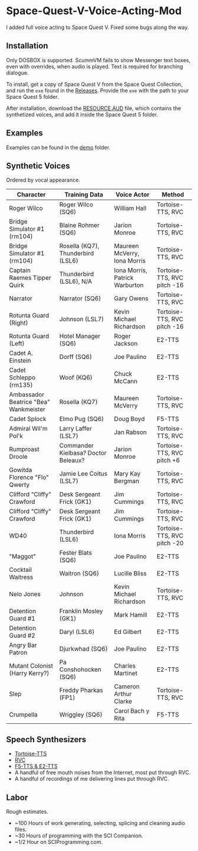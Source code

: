 # Space-Quest-V-Voice-Acting-Mod

I added full voice acting to Space Quest V. Fixed some bugs along the way.

## Installation

Only DOSBOX is supported. ScummVM fails to show Messenger text boxes, even with overrides, when audio is played. Text is required for branching dialogue.

To install, get a copy of Space Quest V from the Space Quest Collection, and run the `exe` found in the [Releases](https://github.com/cdb-boop/Space-Quest-V-Voice-Acting-Mod/releases). Provide the `exe` with the path to your Space Quest 5 folder.

After installation, download the [RESOURCE.AUD](https://huggingface.co/cdb13/Space-Quest-V-Voice-Acting-Mod/blob/main/RESOURCE.AUD) file, which contains the synthetized voices, and add it inside the Space Quest 5 folder.

## Examples

Examples can be found in the [demo](https://github.com/cdb-boop/Space-Quest-V-Voice-Acting-Mod/tree/main/demo) folder.

## Synthetic Voices

Ordered by vocal appearance.

| Character | Training Data | Voice Actor | Method |
| --- | --- | --- | --- |
| Roger Wilco | Roger Wilco (SQ6) | William Hall | Tortoise-TTS, RVC |
| Bridge Simulator #1 (rm104) | Blaine Rohmer (SQ6) | Jarion Monroe | Tortoise-TTS, RVC |
| Bridge Simulator #1 (rm104) | Rosella (KQ7), Thunderbird (LSL6) | Maureen McVerry, Iona Morris | Tortoise-TTS, RVC |
| Captain Raemes Tipper Quirk | Thunderbird (LSL6), N/A | Iona Morris, Patrick Warburton | Tortoise-TTS, RVC pitch -16 |
| Narrator | Narrator (SQ6) | Gary Owens | Tortoise-TTS, RVC |
| Rotunta Guard (Right) | Johnson (LSL7) | Kevin Michael Richardson | Tortoise-TTS, RVC pitch -16 |
| Rotunta Guard (Left) | Hotel Manager (SQ6) | Roger Jackson | E2-TTS |
| Cadet A. Einstein | Dorff (SQ6) | Joe Paulino | E2-TTS |
| Cadet Schleppo (rm135) | Woof (KQ6) | Chuck McCann | E2-TTS |
| Ambassador Beatrice "Bea" Wankmeister | Rosella (KQ7) | Maureen McVerry | Tortoise-TTS, RVC |
| Cadet Splock | Elmo Pug (SQ6) | Doug Boyd | F5-TTS |
| Admiral Wil'm Pol'k | Larry Laffer (LSL7) | Jan Rabson | Tortoise-TTS, RVC |
| Rumproast Droole | Commander Kielbasa? Doctor Beleaux? | Jarion Monroe | Tortoise-TTS, RVC pitch +6 |
| Gowitda Florence "Flo" Qwerty | Jamie Lee Coitus (LSL7) | Mary Kay Bergman | Tortoise-TTS, RVC |
| Clifford "Cliffy" Crawford | Desk Sergeant Frick (GK1) | Jim Cummings | Tortoise-TTS, RVC |
| Clifford "Cliffy" Crawford | Desk Sergeant Frick (GK1) | Jim Cummings | Tortoise-TTS, RVC |
| WD40 | Thunderbird (LSL6) | Iona Morris | Tortoise-TTS, RVC pitch -20 |
| "Maggot" | Fester Blats (SQ6) | Joe Paulino | E2-TTS |
| Cocktail Waitress | Waitron (SQ6) | Lucille Bliss | E2-TTS |
| Nelo Jones | Johnson | Kevin Michael Richardson | Tortoise-TTS, RVC |
|  Detention Guard #1 | Franklin Mosley (GK1) | Mark Hamill | E2-TTS |
|  Detention Guard #2 | Daryl (LSL6) | Ed Gilbert | E2-TTS |
|  Angry Bar Patron | Djurkwhad (SQ6) | Joe Paulino | E2-TTS |
| Mutant Colonist (Harry Kerry?) | Pa Conshohocken (SQ6) | Charles Martinet | E2-TTS |
| Slep | Freddy Pharkas (FP1) | Cameron Arthur Clarke | Tortoise-TTS, RVC |
| Crumpella | Wriggley (SQ6) | Carol Bach y Rita | F5-TTS |

## Speech Synthesizers

* [Tortoise-TTS](https://git.ecker.tech/mrq/tortoise-tts)
* [RVC](https://github.com/RVC-Project/Retrieval-based-Voice-Conversion-WebUI)
* [F5-TTS & E2-TTS](https://github.com/SWivid/F5-TTS)
* A handful of free mouth noises from the Internet, most put through RVC.
* A handful of recordings of me delivering lines put through RVC.

## Labor

Rough estimates.

* ~100 Hours of work generating, selecting, splicing and cleaning audio files.
* ~30 Hours of programming with the SCI Companion.
* ~1/2 Hour on SCIProgramming.com.
